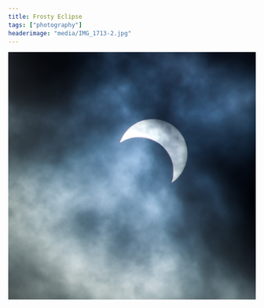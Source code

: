 ```yaml
---
title: Frosty Eclipse
tags: ["photography"]
headerimage: "media/IMG_1713-2.jpg"
---
```

![](media/IMG_1713-2.jpg)
